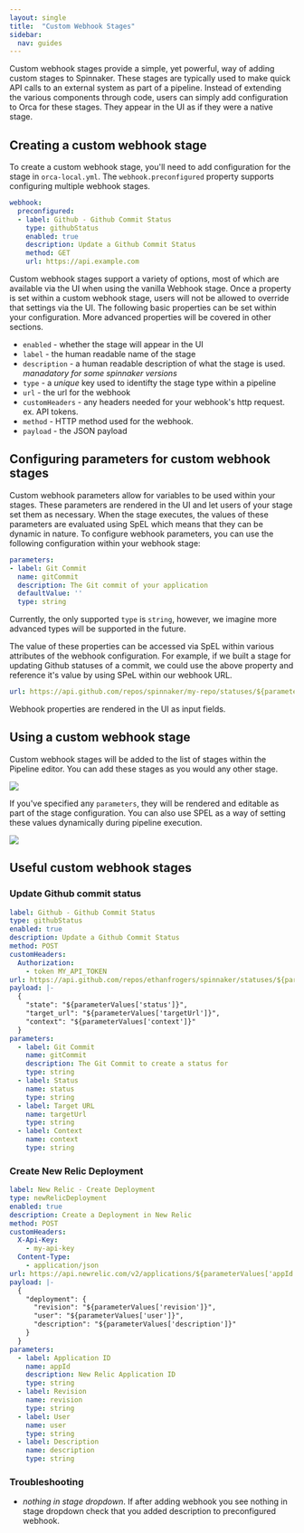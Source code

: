 ```yaml
---
layout: single
title:  "Custom Webhook Stages"
sidebar:
  nav: guides
---
```


Custom webhook stages provide a simple, yet powerful, way of adding custom stages to Spinnaker. These stages are typically used to make quick API calls to an external system as part of a pipeline. Instead of extending the various components through code, users can simply add configuration to Orca for these stages. They appear in the UI as if they were a native stage.


## Creating a custom webhook stage

To create a custom webhook stage, you'll need to add configuration for the stage in `orca-local.yml`. The `webhook.preconfigured` property supports configuring multiple webhook stages.

```yaml
webhook:
  preconfigured:
  - label: Github - Github Commit Status
    type: githubStatus
    enabled: true
    description: Update a Github Commit Status
    method: GET
    url: https://api.example.com
```

Custom webhook stages support a variety of options, most of which are available via the UI when using the vanilla Webhook stage. Once a property is set within a custom webhook stage, users will not be allowed to override that settings via the UI. The following basic properties can be set within your configuration. More advanced properties will be covered in other sections.

* `enabled` - whether the stage will appear in the UI
* `label` - the human readable name of the stage
* `description` - a human readable description of what the stage is used. *manadatory for some spinnaker versions*
* `type` - a _unique_ key used to identifty the stage type within a pipeline
* `url` - the url for the webhook
* `customHeaders` - any headers needed for your webhook's http request. ex. API tokens.
* `method` - HTTP method used for the webhook.
* `payload` - the JSON payload 

## Configuring parameters for custom webhook stages

Custom webhook parameters allow for variables to be used within your stages. These parameters are rendered in the UI and let users of your stage set them as necessary. When the stage executes, the values of these parameters are evaluated using SpEL which means that they can be dynamic in nature. To configure webhook parameters, you can use the following configuration within your webhook stage:

```yaml
parameters:
- label: Git Commit
  name: gitCommit
  description: The Git commit of your application
  defaultValue: ''
  type: string
```

Currently, the only supported `type` is `string`, however, we imagine more advanced types will be supported in the future.

The value of these properties can be accessed via SpEL within various attributes of the webhook configuration. For example, if we built a stage for updating Github statuses of a commit, we could use the above property and reference it's value by using SPeL within our webhook URL.

```yaml
url: https://api.github.com/repos/spinnaker/my-repo/statuses/${parameterValues['gitCommit']}
```

Webhook properties are rendered in the UI as input fields.


## Using a custom webhook stage

Custom webhook stages will be added to the list of stages within the Pipeline editor. You can add these stages as you would any other stage.

![](add_stage.png)

If you've specified any `parameters`, they will be rendered and editable as part of the stage configuration. You can also use SPEL as a way of setting these values dynamically during pipeline execution.

![](stage_props.png)

## Useful custom webhook stages

### Update Github commit status
```yaml
label: Github - Github Commit Status
type: githubStatus
enabled: true
description: Update a Github Commit Status
method: POST
customHeaders:
  Authorization:
    - token MY_API_TOKEN
url: https://api.github.com/repos/ethanfrogers/spinnaker/statuses/${parameterValues['gitCommit']}
payload: |-
  {
    "state": "${parameterValues['status']}",
    "target_url": "${parameterValues['targetUrl']}",
    "context": "${parameterValues['context']}"
  }
parameters:
  - label: Git Commit
    name: gitCommit
    description: The Git Commit to create a status for
    type: string
  - label: Status
    name: status
    type: string
  - label: Target URL
    name: targetUrl
    type: string
  - label: Context
    name: context
    type: string
```

### Create New Relic Deployment
```yaml
label: New Relic - Create Deployment
type: newRelicDeployment
enabled: true
description: Create a Deployment in New Relic
method: POST
customHeaders:
  X-Api-Key:
    - my-api-key
  Content-Type:
    - application/json
url: https://api.newrelic.com/v2/applications/${parameterValues['appId']}/deployments.json
payload: |-
  {
    "deployment": {
      "revision": "${parameterValues['revision']}",
      "user": "${parameterValues['user']}",
      "description": "${parameterValues['description']}"  
    }
  }
parameters:
  - label: Application ID
    name: appId
    description: New Relic Application ID
    type: string
  - label: Revision
    name: revision
    type: string
  - label: User
    name: user
    type: string
  - label: Description
    name: description
    type: string
```
### Troubleshooting
 * *nothing in stage dropdown*. If after adding webhook you see nothing in stage dropdown check that you added description to preconfigured webhook.
